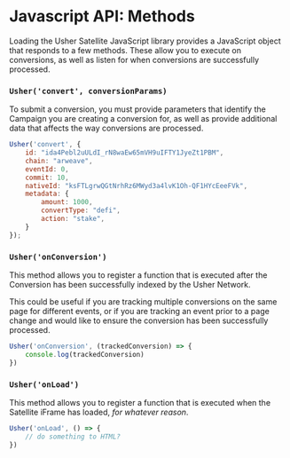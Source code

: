 # Javascript API: Methods

Loading the Usher Satellite JavaScript library provides a JavaScript object that responds to a few methods. These allow you to execute on conversions, as well as listen for when conversions are successfully processed.

### `Usher('convert', conversionParams)`

To submit a conversion, you must provide parameters that identify the Campaign you are creating a conversion for, as well as provide additional data that affects the way conversions are processed.

```javascript
Usher('convert', {
	id: "ida4Pebl2uULdI_rN8waEw65mVH9uIFTY1JyeZt1PBM",
	chain: "arweave",
	eventId: 0,
	commit: 10,
	nativeId: "ksFTLgrwQGtNrhRz6MWyd3a4lvK1Oh-QF1HYcEeeFVk",
	metadata: {
		amount: 1000,
		convertType: "defi",
		action: "stake",
	}
});
```

### `Usher('onConversion')`

This method allows you to register a function that is executed after the Conversion has been successfully indexed by the Usher Network.

This could be useful if you are tracking multiple conversions on the same page for different events, or if you are tracking an event prior to a page change and would like to ensure the conversion has been successfully processed.

```javascript
Usher('onConversion', (trackedConversion) => {
    console.log(trackedConversion)
})
```

### `Usher('onLoad')`

This method allows you to register a function that is executed when the Satellite iFrame has loaded, _for whatever reason_.

```javascript
Usher('onLoad', () => {
    // do something to HTML?
})
```
